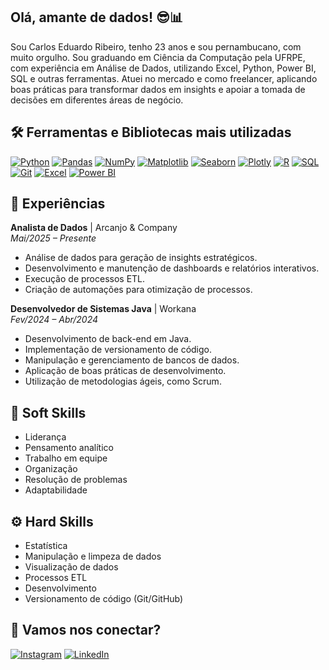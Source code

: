 ## **Olá, amante de dados!** 😎📊

Sou Carlos Eduardo Ribeiro, tenho 23 anos e sou pernambucano, com muito orgulho. Sou graduando em Ciência da Computação pela UFRPE, com experiência em Análise de Dados, utilizando Excel, Python, Power BI, SQL e outras ferramentas. Atuei no mercado e como freelancer, aplicando boas práticas para transformar dados em insights e apoiar a tomada de decisões em diferentes áreas de negócio.

## 🛠️ Ferramentas e Bibliotecas mais utilizadas

[![Python](https://img.shields.io/badge/Python-3776AB?style=for-the-badge&logo=python&logoColor=white)](https://www.python.org/) [![Pandas](https://img.shields.io/badge/Pandas-150458?style=for-the-badge&logo=pandas&logoColor=white)](https://pandas.pydata.org/) [![NumPy](https://img.shields.io/badge/NumPy-013243?style=for-the-badge&logo=numpy&logoColor=white)](https://numpy.org/) [![Matplotlib](https://img.shields.io/badge/Matplotlib-11557C?style=for-the-badge&logo=plotly&logoColor=white)](https://matplotlib.org/) [![Seaborn](https://img.shields.io/badge/Seaborn-008080?style=for-the-badge&logo=python&logoColor=white)](https://seaborn.pydata.org/) [![Plotly](https://img.shields.io/badge/Plotly-3F4F75?style=for-the-badge&logo=plotly&logoColor=white)](https://plotly.com/) [![R](https://img.shields.io/badge/R-276DC3?style=for-the-badge&logo=r&logoColor=white)](https://www.r-project.org/) [![SQL](https://img.shields.io/badge/SQL-336791?style=for-the-badge&logo=postgresql&logoColor=white)](https://www.postgresql.org/) [![Git](https://img.shields.io/badge/Git-F05032?style=for-the-badge&logo=git&logoColor=white)](https://git-scm.com/) [![Excel](https://img.shields.io/badge/Excel-217346?style=for-the-badge&logo=microsoft-excel&logoColor=white)](https://www.microsoft.com/pt-br/microsoft-365/excel) [![Power BI](https://img.shields.io/badge/Power%20BI-F2C811?style=for-the-badge&logo=power-bi&logoColor=black)](https://powerbi.microsoft.com/pt-br/)

## 💼 Experiências

**Analista de Dados** | Arcanjo & Company  
_Mai/2025 – Presente_  

- Análise de dados para geração de insights estratégicos.
- Desenvolvimento e manutenção de dashboards e relatórios interativos.
- Execução de processos ETL.
- Criação de automações para otimização de processos.

**Desenvolvedor de Sistemas Java** | Workana  
_Fev/2024 – Abr/2024_ 

- Desenvolvimento de back-end em Java.
- Implementação de versionamento de código.
- Manipulação e gerenciamento de bancos de dados.
- Aplicação de boas práticas de desenvolvimento.
- Utilização de metodologias ágeis, como Scrum.

## 🤝 Soft Skills  
- Liderança  
- Pensamento analítico  
- Trabalho em equipe  
- Organização  
- Resolução de problemas  
- Adaptabilidade  

## ⚙️ Hard Skills  
- Estatística  
- Manipulação e limpeza de dados  
- Visualização de dados  
- Processos ETL  
- Desenvolvimento  
- Versionamento de código (Git/GitHub)  

## 🔗 Vamos nos conectar?  

[![Instagram](https://img.shields.io/badge/-Instagram-%23E4405F?style=for-the-badge&logo=instagram&logoColor=white)](https://www.instagram.com/carlos_eduardo18_) [![LinkedIn](https://img.shields.io/badge/-LinkedIn-%230077B5?style=for-the-badge&logo=linkedin&logoColor=white)](https://www.linkedin.com/in/carlos-eduardo-7426862a1)